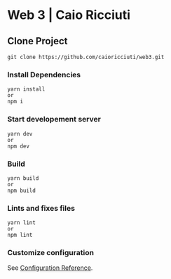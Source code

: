# Web 3 | Caio Ricciuti

## Clone Project

```
git clone https://github.com/caioricciuti/web3.git
```

### Install Dependencies

```
yarn install
or
npm i
```

### Start developement server

```
yarn dev
or
npm dev
```

### Build

```
yarn build
or
npm build
```

### Lints and fixes files

```
yarn lint
or
npm lint
```

### Customize configuration

See [Configuration Reference](https://cli.vuejs.org/config/).
